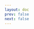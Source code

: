 ```yaml
---
layout: doc
prev: false
next: false
---
```


<CustomItemBox :item="{
  name: '肉汤',
  icon: '/wiki/item/soup_meat.png',
  type: '料理',
  description: '',
  params: {
    stack: 1,
    durability: -1 
  },
  obtain: {
    found: [],
    npc: [],
    shop: [],
    gardening: []
  }
}" />
